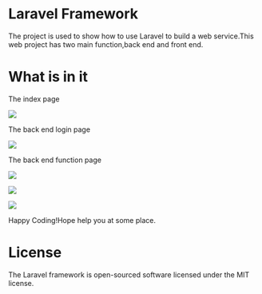 # Laravel Framework 

The project is used to show how to use Laravel to build a web service.This web project has two main function,back end and front end.

# What is in it

The index page

![](http://7xrcxl.com1.z0.glb.clouddn.com/image/jpg/20162016-08-28-01.png)

The back end login page

![](http://7xrcxl.com1.z0.glb.clouddn.com/image/jpg/20162016-08-28-02.png)

The back end function page

![](http://7xrcxl.com1.z0.glb.clouddn.com/image/jpg/20162016-08-28-03.png)

![](http://7xrcxl.com1.z0.glb.clouddn.com/image/jpg/20162016-08-28-04.png)

![](http://7xrcxl.com1.z0.glb.clouddn.com/image/jpg/20162016-08-28-05.png)

Happy Coding!Hope help you at some place.


# License

The Laravel framework is open-sourced software licensed under the MIT license.


